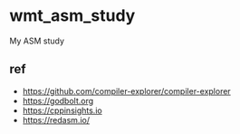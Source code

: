 # wmt_asm_study
My ASM study

## ref  
* https://github.com/compiler-explorer/compiler-explorer  
* https://godbolt.org  
* https://cppinsights.io  
* https://redasm.io/  
